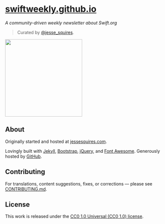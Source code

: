 # [swiftweekly.github.io](http://swiftweekly.github.io)

*A community-driven weekly newsletter about Swift.org*

> Curated by [@jesse_squires](https://twitter.com/jesse_squires).

<img src="https://raw.githubusercontent.com/SwiftWeekly/swiftweekly.github.io/master/img/swift-weekly.png" width="250"/>

## About

Originally started and hosted at [jessesquires.com](http://www.jessesquires.com).

Lovingly built with [Jekyll](http://jekyllrb.com), [Bootstrap](http://getbootstrap.com), [jQuery](http://jquery.com), and [Font Awesome](http://fortawesome.github.io/Font-Awesome/). Generously hosted by [GitHub](https://pages.github.com).

## Contributing

For translations, content suggestions, fixes, or corrections — please see [CONTRIBUTING.md](https://github.com/SwiftWeekly/swiftweekly.github.io/blob/master/CONTRIBUTING.md).

## License

This work is released under the [CC0 1.0 Universal (CC0 1.0) license](http://creativecommons.org/publicdomain/zero/1.0/).
